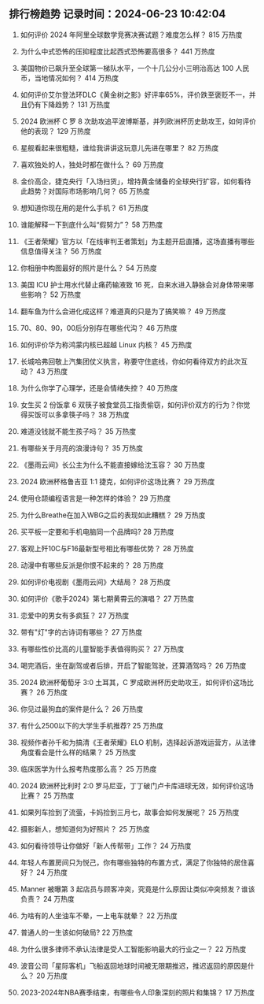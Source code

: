 
## 排行榜趋势 记录时间：2024-06-23 10:42:04
  
  1. 如何评价 2024 年阿里全球数学竞赛决赛试题？难度怎么样？ 815 万热度
    
  2. 为什么中式恐怖的压抑程度比起西式恐怖要高很多？ 441 万热度
    
  3. 美国物价已飙升至全球第一梯队水平，一个十几公分小三明治高达 100 人民币，当地情况如何？ 414 万热度
    
  4. 如何评价艾尔登法环DLC《黄金树之影》好评率65%，评价跌至褒贬不一，并且仍有下降趋势？ 131 万热度
    
  5. 2024 欧洲杯 C 罗 8 次助攻追平波博斯基，并列欧洲杯历史助攻王，如何评价他的表现？ 129 万热度
    
  6. 星舰看起来很粗糙，谁给我讲讲这玩意儿先进在哪里？ 82 万热度
    
  7. 喜欢独处的人，独处时都在做什么？ 69 万热度
    
  8. 金价高企，捷克央行「入场扫货」，增持黄金储备的全球央行扩容，如何看待此趋势？对国际市场影响几何？ 65 万热度
    
  9. 想知道你现在用的是什么手机？ 61 万热度
    
  10. 谁能解释一下到底什么叫“假努力”？ 58 万热度
    
  11. 《王者荣耀》官方以「在线审判王者策划」为主题开启直播，这场直播有哪些信息值得关注？ 56 万热度
    
  12. 你相册中构图最好的照片是什么？ 54 万热度
    
  13. 美国 ICU 护士用水代替止痛药输液致 16 死，自来水进入静脉会对身体带来哪些影响？ 52 万热度
    
  14. 翻车鱼为什么会进化成这样？难道真的只是为了搞笑嘛？ 49 万热度
    
  15. 70、80、90，00后分别存在哪些代沟？ 46 万热度
    
  16. 如何评价华为称鸿蒙内核已超越 Linux 内核？ 45 万热度
    
  17. 长城哈弗回敬上汽集团仗义执言，称要守住底线，你如何看待双方的此次互动？ 43 万热度
    
  18. 为什么你学了心理学，还是会情绪失控？ 40 万热度
    
  19. 女生买 2 份饭拿 6 双筷子被食堂员工指责偷窃，如何评价双方的行为？你觉得买饭可以多拿筷子吗？ 38 万热度
    
  20. 难道没钱就不能生孩子吗？ 35 万热度
    
  21. 有哪些关于月亮的浪漫诗句？ 35 万热度
    
  22. 《墨雨云间》长公主为什么不能直接嫁给沈玉容？ 30 万热度
    
  23. 2024 欧洲杯格鲁吉亚 1:1 捷克，如何评价这场比赛？ 29 万热度
    
  24. 使用仓颉编程语言是一种怎样的体验？ 29 万热度
    
  25. 为什么Breathe在加入WBG之后的表现如此糟糕？ 29 万热度
    
  26. 买平板一定要和手机电脑同一个品牌吗? 28 万热度
    
  27. 客观上歼10C与F16最新型号相比有哪些优势？ 28 万热度
    
  28. 动漫中有哪些反派是你恨不起来的？ 28 万热度
    
  29. 如何评价电视剧《墨雨云间》大结局？ 28 万热度
    
  30. 如何评价《歌手2024》第七期黄霄云的演唱？ 27 万热度
    
  31. 恋爱中的男女有多疯狂？ 27 万热度
    
  32. 带有"灯"字的古诗词有哪些？ 27 万热度
    
  33. 有哪些性价比高的儿童智能手表值得购买？ 27 万热度
    
  34. 喝完酒后，坐在副驾或者后排，开启了智能驾驶，还算酒驾吗？ 26 万热度
    
  35. 2024 欧洲杯葡萄牙 3:0 土耳其，C 罗成欧洲杯历史助攻王，如何评价这场比赛？ 26 万热度
    
  36. 你见过最狗血的案件是什么？ 26 万热度
    
  37. 有什么2500以下的大学生手机推荐? 25 万热度
    
  38. 视频作者孙千和为搞清《王者荣耀》ELO 机制，选择起诉游戏运营方，从法律角度看会是什么样的结果？ 25 万热度
    
  39. 临床医学为什么报考热度那么高？ 25 万热度
    
  40. 2024 欧洲杯比利时 2:0 罗马尼亚，丁丁破门卢卡库进球无效，如何评价这场比赛？ 25 万热度
    
  41. 如果列车捡到了流萤，卡妈捡到三月七，故事会如何发展呢？ 25 万热度
    
  42. 摄影新人，想知道何为好照片？ 25 万热度
    
  43. 如何看待领导让你做好「新人传帮带」工作？ 24 万热度
    
  44. 年轻人布置房间只为悦己，你有哪些独特的布置方式，满足了你独特的居住喜好？ 24 万热度
    
  45. Manner 被曝第 3 起店员与顾客冲突，究竟是什么原因让类似冲突频发？谁该负责？ 24 万热度
    
  46. 为啥有的人坐油车不晕，一上电车就晕？ 22 万热度
    
  47. 普通人的一生该如何破局? 22 万热度
    
  48. 为什么很多律师不承认法律是受人工智能影响最大的行业之一？ 22 万热度
    
  49. 波音公司「星际客机」飞船返回地球时间被无限期推迟，推迟返回的原因是什么？ 20 万热度
    
  50. 2023-2024年NBA赛季结束，有哪些令人印象深刻的照片和集锦？ 17 万热度
    